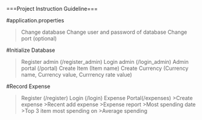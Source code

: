 ===Project Instruction Guideline===

#application.properties
>Change database
>Change user and password of database
>Change port (optional)

#Initialize Database
>Register admin (/register_admin)
>Login admin (/login_admin)
>Admin portal (/portal)
>Create Item (Item name)
>Create Currency (Currency name, Currency value, Currrency rate value)


#Record Expense
>Register (/register)
>Login (/login)
>Expense Portal(/expenses)
	>Create expense
	>Recent add expense
	>Expense report
		>Most spending date
		>Top 3 item most spending on
		>Average spending
